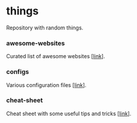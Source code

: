 # things
Repository with random things.

### awesome-websites
Curated list of awesome websites [[link](awesome-websites.md)].

### configs
Various configuration files [[link](configs)].

### cheat-sheet
Cheat sheet with some useful tips and tricks [[link](cheat-sheet.md)].

